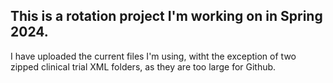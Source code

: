 This is a rotation project I'm working on in Spring 2024.
---------------------------------------------------------
I have uploaded the current files I'm using, witht the exception of two zipped clinical trial XML folders, as they are too large for Github.
